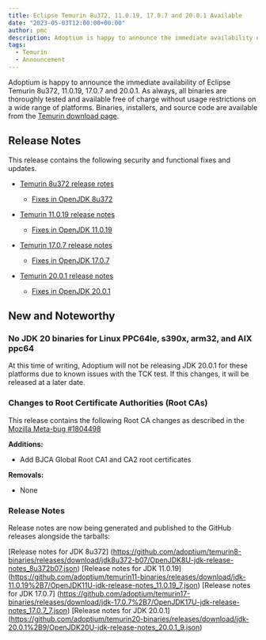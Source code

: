 ```yaml
---
title: Eclipse Temurin 8u372, 11.0.19, 17.0.7 and 20.0.1 Available
date: "2023-05-03T12:00:00+00:00"
author: pmc
description: Adoptium is happy to announce the immediate availability of Eclipse Temurin 8u372, 11.0.19, 17.0.7 and 20.0.1. As always, all binaries are thoroughly tested and available free of charge without usage restrictions on a wide range of platforms.
tags:
  - Temurin
  - Announcement
---
```


Adoptium is happy to announce the immediate availability of Eclipse Temurin 8u372, 11.0.19, 17.0.7 and 20.0.1. As always, all binaries are thoroughly tested and available free of charge without usage restrictions on a wide range of platforms. Binaries, installers, and source code are available from the [Temurin download page](https://adoptium.net/temurin/releases).

## Release Notes

This release contains the following security and functional fixes and updates.

* [Temurin 8u372 release rotes](https://adoptium.net/temurin/release-notes/?version=jdk8u372-b07)
  - [Fixes in OpenJDK 8u372](https://bugs.openjdk.org/browse/JDK-8306392?jql=project%20%3D%20JDK%20AND%20fixVersion%20%3D%20openjdk8u372)

* [Temurin 11.0.19 release notes](https://adoptium.net/temurin/release-notes/?version=jdk-11.0.19+7)
  - [Fixes in OpenJDK 11.0.19](https://bugs.openjdk.org/browse/JDK-8304389?jql=project%20%3D%20JDK%20AND%20fixVersion%20%3D%2011.0.19)

* [Temurin 17.0.7 release notes](https://adoptium.net/temurin/release-notes/?version=jdk-17.0.7+7)
  - [Fixes in OpenJDK 17.0.7](https://bugs.openjdk.org/browse/JDK-8305449?jql=project%20%3D%20JDK%20AND%20fixVersion%20%3D%2017.0.7)

* [Temurin 20.0.1 release notes](https://adoptium.net/temurin/release-notes/?version=jdk-20.0.1+9)
  - [Fixes in OpenJDK 20.0.1](https://bugs.openjdk.org/browse/JDK-8304890?jql=project%20%3D%20JDK%20AND%20fixVersion%20%3D%2020.0.1)

## New and Noteworthy

### No JDK 20 binaries for Linux PPC64le, s390x, arm32, and AIX ppc64

At this time of writing, Adoptium will not be releasing JDK 20.0.1 for these platforms due to known issues with the TCK test. If this changes, it will be released at a later date.

### Changes to Root Certificate Authorities (Root CAs)

This release contains the following Root CA changes as described in the [Mozilla Meta-bug #1804498](https://bugzilla.mozilla.org/show_bug.cgi?id=1804498)

**Additions:**

* Add BJCA Global Root CA1 and CA2 root certificates

**Removals:**

* None

### Release Notes

Release notes are now being generated and published to the GitHub releases alongside the tarballs:

[Release notes for JDK 8u372] (https://github.com/adoptium/temurin8-binaries/releases/download/jdk8u372-b07/OpenJDK8U-jdk-release-notes_8u372b07.json)
[Release notes for JDK 11.0.19] (https://github.com/adoptium/temurin11-binaries/releases/download/jdk-11.0.19%2B7/OpenJDK11U-jdk-release-notes_11.0.19_7.json)
[Release notes for JDK 17.0.7] (https://github.com/adoptium/temurin17-binaries/releases/download/jdk-17.0.7%2B7/OpenJDK17U-jdk-release-notes_17.0.7_7.json)
[Release notes for JDK 20.0.1] (https://github.com/adoptium/temurin20-binaries/releases/download/jdk-20.0.1%2B9/OpenJDK20U-jdk-release-notes_20.0.1_9.json)
